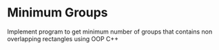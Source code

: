# Minimum Groups
Implement program to get minimum number of groups that contains non overlapping rectangles using OOP C++
